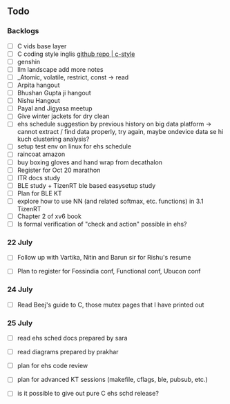 ## Todo

### Backlogs

- [ ] C vids base layer
- [ ] C coding style inglis [github repo | c-style](https://github.com/mcinglis/c-style)
- [ ] genshin
- [ ] llm landscape add more notes
- [ ] _Atomic, volatile, restrict, const -> read
- [ ] Arpita hangout
- [ ] Bhushan Gupta ji hangout
- [ ] Nishu Hangout
- [ ] Payal and Jigyasa meetup
- [ ] Give winter jackets for dry clean
- [ ] ehs schedule suggestion by previous history on big data platform -> cannot extract / find data properly, try again, maybe ondevice data se hi kuch clustering analysis?
- [ ] setup test env on linux for ehs schedule
- [ ] raincoat amazon
- [ ] buy boxing gloves and hand wrap from decathalon
- [ ] Register for Oct 20 marathon
- [ ] ITR docs study
- [ ] BLE study + TizenRT ble based easysetup study
- [ ] Plan for BLE KT
- [ ] explore how to use NN (and related softmax, etc. functions) in 3.1 TizenRT
- [ ] Chapter 2 of xv6 book
- [ ] Is formal verification of "check and action" possible in ehs?

### 22 July

- [ ] Follow up with Vartika, Nitin and Barun sir for Rishu's resume
- [ ] Plan to register for Fossindia conf, Functional conf, Ubucon conf


### 24 July

- [ ] Read Beej's guide to C, those mutex pages that I have printed out

### 25 July

- [ ] read ehs sched docs prepared by sara
- [ ] read diagrams prepared by prakhar
- [ ] plan for ehs code review
- [ ] plan for advanced KT sessions (makefile, cflags, ble, pubsub, etc.)
- [ ] is it possible to give out pure C ehs schd release?

